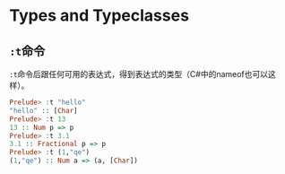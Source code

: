 # Types and Typeclasses
## `:t`命令
`:t`命令后跟任何可用的表达式，得到表达式的类型（C#中的nameof也可以这样）。
```Haskell
Prelude> :t "hello"
"hello" :: [Char]
Prelude> :t 13
13 :: Num p => p
Prelude> :t 3.1
3.1 :: Fractional p => p
Prelude> :t (1,"qe")
(1,"qe") :: Num a => (a, [Char])
```